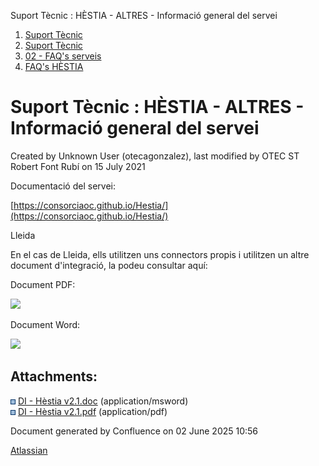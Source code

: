 Suport Tècnic : HÈSTIA - ALTRES - Informació general del servei  

1.  [Suport Tècnic](index.html)
2.  [Suport Tècnic](13893782.html)
3.  [02 - FAQ's serveis](26313393.html)
4.  [FAQ's HÈSTIA](28705593.html)

Suport Tècnic : HÈSTIA - ALTRES - Informació general del servei
===============================================================

Created by Unknown User (otecagonzalez), last modified by OTEC ST Robert Font Rubí on 15 July 2021

Documentació del servei:

[https://consorciaoc.github.io/Hestia/](https://consorciaoc.github.io/Hestia/)

  

Lleida

En el cas de Lleida, ells utilitzen uns connectors propis i utilitzen un altre document d'integració, la podeu consultar aquí:

Document PDF:

  

[![](rest/documentConversion/latest/conversion/thumbnail/41523839/1)](/download/attachments/36339919/DI%20-%20H%C3%A8stia%20v2.1.pdf?version=1&modificationDate=1626343761479&api=v2)

Document Word:

  

[![](rest/documentConversion/latest/conversion/thumbnail/41523834/1)](/download/attachments/36339919/DI%20-%20H%C3%A8stia%20v2.1.doc?version=1&modificationDate=1626342923863&api=v2)

  

  

  

Attachments:
------------

![](images/icons/bullet_blue.gif) [DI - Hèstia v2.1.doc](attachments/36339919/41523834.doc) (application/msword)  
![](images/icons/bullet_blue.gif) [DI - Hèstia v2.1.pdf](attachments/36339919/41523839.pdf) (application/pdf)  

Document generated by Confluence on 02 June 2025 10:56

[Atlassian](http://www.atlassian.com/)